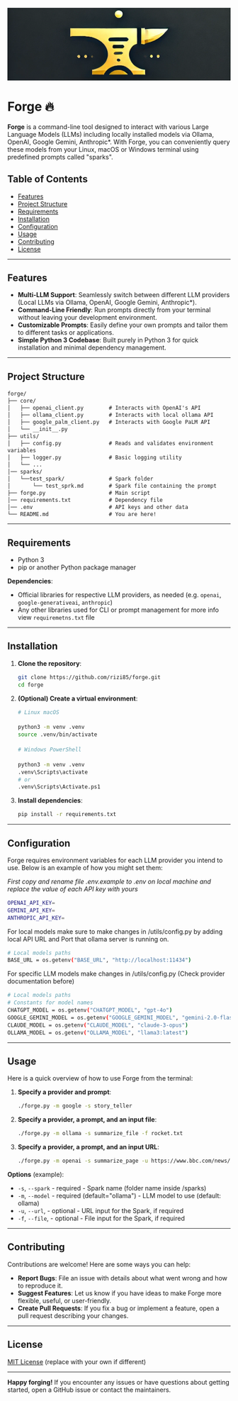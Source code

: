 ![Forge Logo](/res/forge.png)

# Forge 🔥

**Forge** is a command-line tool designed to interact with various Large Language Models (LLMs) including locally installed models via Ollama, OpenAI, Google Gemini, Anthropic*.
With Forge, you can conveniently query these models from your Linux, macOS or Windows terminal using predefined prompts called "sparks".

## Table of Contents

- [Features](#features)
- [Project Structure](#project-structure)
- [Requirements](#requirements)
- [Installation](#installation)
- [Configuration](#configuration)
- [Usage](#usage)
- [Contributing](#contributing)
- [License](#license)

---

## Features

- **Multi-LLM Support**: Seamlessly switch between different LLM providers (Local LLMs via Ollama, OpenAI, Google Gemini, Anthropic*).
- **Command-Line Friendly**: Run prompts directly from your terminal without leaving your development environment.
- **Customizable Prompts**: Easily define your own prompts and tailor them to different tasks or applications.
- **Simple Python 3 Codebase**: Built purely in Python 3 for quick installation and minimal dependency management.

---

## Project Structure

```
forge/
├── core/
│   ├── openai_client.py        # Interacts with OpenAI's API
│   ├── ollama_client.py        # Interacts with local ollama API
│   ├── google_palm_client.py   # Interacts with Google PaLM API
│   └── __init__.py
├── utils/
│   ├── config.py               # Reads and validates environment variables
│   ├── logger.py               # Basic logging utility
│   └── ...
│── sparks/
│   └──test_spark/              # Spark folder
│       └── test_sprk.md        # Spark file containing the prompt
├── forge.py                    # Main script
│── requirements.txt            # Dependency file
│── .env                        # API keys and other data
└── README.md                   # You are here!
```

---

## Requirements

- Python 3
- pip or another Python package manager

**Dependencies**:  
- Official libraries for respective LLM providers, as needed (e.g. `openai`, `google-generativeai`, `anthropic`)  
- Any other libraries used for CLI or prompt management for more info view `requiremetns.txt` file

---

## Installation

1. **Clone the repository**:
   ```bash
   git clone https://github.com/rizi85/forge.git
   cd forge
   ```

2. **(Optional) Create a virtual environment**:

   ```bash
   # Linux macOS

   python3 -m venv .venv
   source .venv/bin/activate

   # Windows PowerShell

   python3 -m venv .venv
   .venv\Scripts\activate
   # or
   .venv\Scripts\Activate.ps1
   ```

3. **Install dependencies**:
   ```bash
   pip install -r requirements.txt
   ```

---

## Configuration

Forge requires environment variables for each LLM provider you intend to use. Below is an example of how you might set them:

*First copy and rename file .env.example to .env on local machine and replace the value of each API key with yours*
```bash
OPENAI_API_KEY=
GEMINI_API_KEY=
ANTHROPIC_API_KEY=
```

For local models make sure to make changes in /utils/config.py by adding local API URL and Port that ollama server is running on.

```bash
# Local models paths
BASE_URL = os.getenv("BASE_URL", "http://localhost:11434")
```

For specific LLM models make changes in /utils/config.py (Check provider documentation before)
```bash
# Local models paths
# Constants for model names
CHATGPT_MODEL = os.getenv("CHATGPT_MODEL", "gpt-4o")
GOOGLE_GEMINI_MODEL = os.getenv("GOOGLE_GEMINI_MODEL", "gemini-2.0-flash")
CLAUDE_MODEL = os.getenv("CLAUDE_MODEL", "claude-3-opus")
OLLAMA_MODEL = os.getenv("OLLAMA_MODEL", "llama3:latest")
```
---

## Usage

Here is a quick overview of how to use Forge from the terminal:

1. **Specify a provider and prompt**:
   ```bash
   ./forge.py -m google -s story_teller
   ```

2. **Specify a provider, a prompt, and an input file**:
   ```bash
   ./forge.py -m ollama -s summarize_file -f rocket.txt
   ```

3. **Specify a provider, a prompt, and an input URL**:
   ```bash
   ./forge.py -m openai -s summarize_page -u https://www.bbc.com/news/articles/1.html
   ```

**Options** (example):
- `-s`, `--spark` - required - Spark name (folder name inside /sparks)
- `-m`, `--model` - required (default="ollama") - LLM model to use (default: ollama)
- `-u`, `--url`,  - optional - URL input for the Spark, if required
- `-f`, `--file`, - optional - File input for the Spark, if required

---

## Contributing

Contributions are welcome! Here are some ways you can help:

- **Report Bugs**: File an issue with details about what went wrong and how to reproduce it.
- **Suggest Features**: Let us know if you have ideas to make Forge more flexible, useful, or user-friendly.
- **Create Pull Requests**: If you fix a bug or implement a feature, open a pull request describing your changes.

---

## License

[MIT License](LICENSE) (replace with your own if different)

---

**Happy forging!** If you encounter any issues or have questions about getting started, open a GitHub issue or contact the maintainers.
